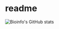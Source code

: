 # readme
![Bioinfo's GitHub stats](https://github-readme-stats.vercel.app/api?username=drabhishekkumar&count_private=true)
